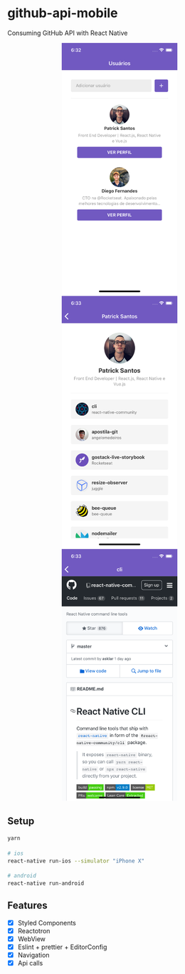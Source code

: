# github-api-mobile
Consuming GitHub API with React Native

<p style="text-align: center;">
  <img src="docs/first.png" width="260" />
  <img src="docs/second.png" width="260" />
  <img src="docs/third.png" width="260" />
</p>

## Setup

```bash
yarn

# ios
react-native run-ios --simulator "iPhone X"

# android
react-native run-android
```

## Features
- [x] Styled Components
- [x] Reactotron
- [x] WebView
- [x] Eslint + prettier + EditorConfig
- [x] Navigation
- [x] Api calls
